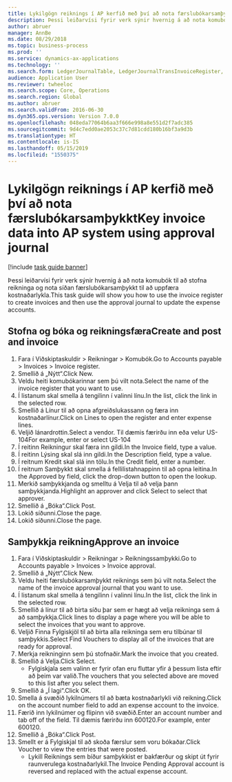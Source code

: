 ```yaml
---
title: Lykilgögn reiknings í AP kerfið með því að nota færslubókarsamþykkt
description: Þessi leiðarvísi fyrir verk sýnir hvernig á að nota komubók til að stofna reikninga og nota síðan færslubókarsamþykkt til að uppfæra kostnaðarlykla.
author: abruer
manager: AnnBe
ms.date: 08/29/2018
ms.topic: business-process
ms.prod: ''
ms.service: dynamics-ax-applications
ms.technology: ''
ms.search.form: LedgerJournalTable, LedgerJournalTransInvoiceRegister, HcmWorkerLookUp, LedgerJournalTransApprove, LedgerJournalTransApproveFetchVouchers, LedgerTransVoucher
audience: Application User
ms.reviewer: twheeloc
ms.search.scope: Core, Operations
ms.search.region: Global
ms.author: abruer
ms.search.validFrom: 2016-06-30
ms.dyn365.ops.version: Version 7.0.0
ms.openlocfilehash: 048eda77064b6aa3f666e998a8e551d2f7adc385
ms.sourcegitcommit: 9d4c7edd0ae2053c37c7d81cdd180b16bf3a9d3b
ms.translationtype: HT
ms.contentlocale: is-IS
ms.lasthandoff: 05/15/2019
ms.locfileid: "1550375"
---
```

# <a name="key-invoice-data-into-ap-system-using-approval-journal"></a><span data-ttu-id="a8083-103">Lykilgögn reiknings í AP kerfið með því að nota færslubókarsamþykkt</span><span class="sxs-lookup"><span data-stu-id="a8083-103">Key invoice data into AP system using approval journal</span></span>

[!include [task guide banner](../../includes/task-guide-banner.md)]

<span data-ttu-id="a8083-104">Þessi leiðarvísi fyrir verk sýnir hvernig á að nota komubók til að stofna reikninga og nota síðan færslubókarsamþykkt til að uppfæra kostnaðarlykla.</span><span class="sxs-lookup"><span data-stu-id="a8083-104">This task guide will show you how to use the invoice register to create invoices and then use the approval journal to update the expense accounts.</span></span>


## <a name="create-and-post-and-invoice"></a><span data-ttu-id="a8083-105">Stofna og bóka og reikningsfæra</span><span class="sxs-lookup"><span data-stu-id="a8083-105">Create and post and invoice</span></span>
1. <span data-ttu-id="a8083-106">Fara í Viðskiptaskuldir > Reikningar > Komubók.</span><span class="sxs-lookup"><span data-stu-id="a8083-106">Go to Accounts payable > Invoices > Invoice register.</span></span>
2. <span data-ttu-id="a8083-107">Smellið á „Nýtt“.</span><span class="sxs-lookup"><span data-stu-id="a8083-107">Click New.</span></span>
3. <span data-ttu-id="a8083-108">Veldu heiti komubókarinnar sem þú vilt nota.</span><span class="sxs-lookup"><span data-stu-id="a8083-108">Select the name of the invoice register that you want to use.</span></span>
4. <span data-ttu-id="a8083-109">Í listanum skal smella á tengilinn í valinni línu.</span><span class="sxs-lookup"><span data-stu-id="a8083-109">In the list, click the link in the selected row.</span></span>
5. <span data-ttu-id="a8083-110">Smellið á Línur til að opna afgreiðslukassann og færa inn kostnaðarlínur.</span><span class="sxs-lookup"><span data-stu-id="a8083-110">Click on Lines to open the register and enter expense lines.</span></span>
6. <span data-ttu-id="a8083-111">Veljið lánardrottin.</span><span class="sxs-lookup"><span data-stu-id="a8083-111">Select a vendor.</span></span> <span data-ttu-id="a8083-112">Til dæmis færirðu inn eða velur US-104</span><span class="sxs-lookup"><span data-stu-id="a8083-112">For example, enter or select US-104</span></span>
7. <span data-ttu-id="a8083-113">Í reitinn Reikningur skal færa inn gildi.</span><span class="sxs-lookup"><span data-stu-id="a8083-113">In the Invoice field, type a value.</span></span>
8. <span data-ttu-id="a8083-114">Í reitinn Lýsing skal slá inn gildi.</span><span class="sxs-lookup"><span data-stu-id="a8083-114">In the Description field, type a value.</span></span>
9. <span data-ttu-id="a8083-115">Í reitnum Kredit skal slá inn tölu.</span><span class="sxs-lookup"><span data-stu-id="a8083-115">In the Credit field, enter a number.</span></span>
10. <span data-ttu-id="a8083-116">Í reitnum Samþykkt skal smella á fellilistahnappinn til að opna leitina.</span><span class="sxs-lookup"><span data-stu-id="a8083-116">In the Approved by field, click the drop-down button to open the lookup.</span></span>
11. <span data-ttu-id="a8083-117">Merkið samþykkjanda og smelltu á Velja til að velja þann samþykkjanda.</span><span class="sxs-lookup"><span data-stu-id="a8083-117">Highlight an approver and click Select to select that approver.</span></span>
12. <span data-ttu-id="a8083-118">Smellið á „Bóka“.</span><span class="sxs-lookup"><span data-stu-id="a8083-118">Click Post.</span></span>
13. <span data-ttu-id="a8083-119">Lokið síðunni.</span><span class="sxs-lookup"><span data-stu-id="a8083-119">Close the page.</span></span>
14. <span data-ttu-id="a8083-120">Lokið síðunni.</span><span class="sxs-lookup"><span data-stu-id="a8083-120">Close the page.</span></span>

## <a name="approve-an-invoice"></a><span data-ttu-id="a8083-121">Samþykkja reikning</span><span class="sxs-lookup"><span data-stu-id="a8083-121">Approve an invoice</span></span>
1. <span data-ttu-id="a8083-122">Fara í Viðskiptaskuldir > Reikningar > Reikningssamþykki.</span><span class="sxs-lookup"><span data-stu-id="a8083-122">Go to Accounts payable > Invoices > Invoice approval.</span></span>
2. <span data-ttu-id="a8083-123">Smellið á „Nýtt“.</span><span class="sxs-lookup"><span data-stu-id="a8083-123">Click New.</span></span>
3. <span data-ttu-id="a8083-124">Veldu heiti færslubókarsamþykkt reiknings sem þú vilt nota.</span><span class="sxs-lookup"><span data-stu-id="a8083-124">Select the name of the invoice approval journal that you want to use.</span></span>
4. <span data-ttu-id="a8083-125">Í listanum skal smella á tengilinn í valinni línu.</span><span class="sxs-lookup"><span data-stu-id="a8083-125">In the list, click the link in the selected row.</span></span>
5. <span data-ttu-id="a8083-126">Smellið á línur til að birta síðu þar sem er hægt að velja reikninga sem á að samþykkja.</span><span class="sxs-lookup"><span data-stu-id="a8083-126">Click lines to display a page where you will be able to select the invoices that you want to approve.</span></span>
6. <span data-ttu-id="a8083-127">Veljið Finna Fylgiskjöl til að birta alla reikninga sem eru tilbúnar til samþykkis.</span><span class="sxs-lookup"><span data-stu-id="a8083-127">Select Find Vouchers to display all of the invoices that are ready for approval.</span></span>
7. <span data-ttu-id="a8083-128">Merkja reikninginn sem þú stofnaðir.</span><span class="sxs-lookup"><span data-stu-id="a8083-128">Mark the invoice that you created.</span></span>
8. <span data-ttu-id="a8083-129">Smellið á Velja.</span><span class="sxs-lookup"><span data-stu-id="a8083-129">Click Select.</span></span>
    * <span data-ttu-id="a8083-130">Fylgiskjala sem valinn er fyrir ofan eru fluttar yfir á þessum lista eftir að þeim var valið.</span><span class="sxs-lookup"><span data-stu-id="a8083-130">The vouchers that you selected above are moved to this list after you select them.</span></span>  
9. <span data-ttu-id="a8083-131">Smellið á „Í lagi“.</span><span class="sxs-lookup"><span data-stu-id="a8083-131">Click OK.</span></span>
10. <span data-ttu-id="a8083-132">Smella á svæðið lykilnúmers til að bæta kostnaðarlykli við reikning.</span><span class="sxs-lookup"><span data-stu-id="a8083-132">Click on the account number field to add an expense account to the invoice.</span></span>
11. <span data-ttu-id="a8083-133">Færið inn lykilnúmer og flipinn við svæðið.</span><span class="sxs-lookup"><span data-stu-id="a8083-133">Enter an account number and tab off of the field.</span></span> <span data-ttu-id="a8083-134">Til dæmis færirðu inn 600120.</span><span class="sxs-lookup"><span data-stu-id="a8083-134">For example, enter 600120.</span></span>
12. <span data-ttu-id="a8083-135">Smellið á „Bóka“.</span><span class="sxs-lookup"><span data-stu-id="a8083-135">Click Post.</span></span>
13. <span data-ttu-id="a8083-136">Smellt er á Fylgiskjal til að skoða færslur sem voru bókaðar.</span><span class="sxs-lookup"><span data-stu-id="a8083-136">Click Voucher to view the entries that were posted.</span></span>
    * <span data-ttu-id="a8083-137">Lykill Reiknings sem bíður samþykkist er bakfærður og skipt út fyrir raunverulega kostnaðarlykil.</span><span class="sxs-lookup"><span data-stu-id="a8083-137">The Invoice Pending Approval account is reversed and replaced with the actual expense account.</span></span>  

